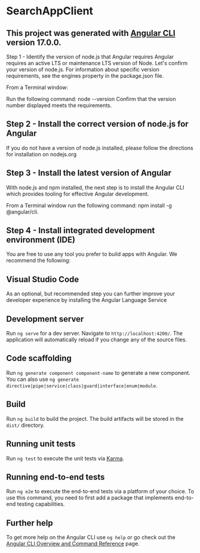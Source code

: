 # SearchAppClient

## This project was generated with [Angular CLI](https://github.com/angular/angular-cli) version 17.0.0.

Step 1 - Identify the version of node.js that Angular requires
Angular requires an active LTS or maintenance LTS version of Node. Let's confirm your version of node.js. For information about specific version requirements, see the engines property in the package.json file.

From a Terminal window:

Run the following command: node --version
Confirm that the version number displayed meets the requirements.

## Step 2 - Install the correct version of node.js for Angular
If you do not have a version of node.js installed, please follow the directions for installation on nodejs.org

## Step 3 - Install the latest version of Angular
With node.js and npm installed, the next step is to install the Angular CLI which provides tooling for effective Angular development.

From a Terminal window run the following command: npm install -g @angular/cli.

## Step 4 - Install integrated development environment (IDE)
You are free to use any tool you prefer to build apps with Angular. We recommend the following:

## Visual Studio Code
As an optional, but recommended step you can further improve your developer experience by installing the Angular Language Service

## Development server

Run `ng serve` for a dev server. Navigate to `http://localhost:4200/`. The application will automatically reload if you change any of the source files.

## Code scaffolding

Run `ng generate component component-name` to generate a new component. You can also use `ng generate directive|pipe|service|class|guard|interface|enum|module`.

## Build

Run `ng build` to build the project. The build artifacts will be stored in the `dist/` directory.

## Running unit tests

Run `ng test` to execute the unit tests via [Karma](https://karma-runner.github.io).

## Running end-to-end tests

Run `ng e2e` to execute the end-to-end tests via a platform of your choice. To use this command, you need to first add a package that implements end-to-end testing capabilities.

## Further help

To get more help on the Angular CLI use `ng help` or go check out the [Angular CLI Overview and Command Reference](https://angular.io/cli) page.
